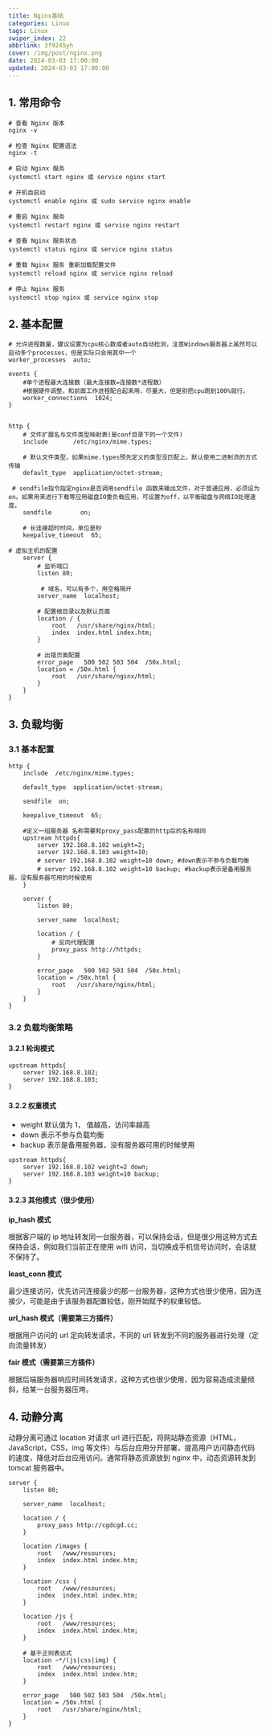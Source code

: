 ```yaml
---
title: Nginx基础
categories: Linux
tags: Linux
swiper_index: 22
abbrlink: 3f9245yh
cover: /img/post/nginx.png
date: 2024-03-03 17:00:00
updated: 2024-03-03 17:00:00
---
```


## 1. 常用命令

```
# 查看 Nginx 版本
nginx -v

# 检查 Nginx 配置语法
nginx -t

# 启动 Nginx 服务
systemctl start nginx 或 service nginx start

# 开机自启动
systemctl enable nginx 或 sudo service nginx enable

# 重启 Nginx 服务
systemctl restart nginx 或 service nginx restart

# 查看 Nginx 服务状态
systemctl status nginx 或 service nginx status

# 重载 Nginx 服务 重新加载配置文件
systemctl reload nginx 或 service nginx reload

# 停止 Nginx 服务
systemctl stop nginx 或 service nginx stop
```

## 2. 基本配置

```
# 允许进程数量，建议设置为cpu核心数或者auto自动检测，注意Windows服务器上虽然可以启动多个processes，但是实际只会用其中一个
worker_processes  auto;

events {
    #单个进程最大连接数（最大连接数=连接数*进程数）
    #根据硬件调整，和前面工作进程配合起来用，尽量大，但是别把cpu跑到100%就行。
    worker_connections  1024;
}


http {
	# 文件扩展名与文件类型映射表(是conf目录下的一个文件)
    include       /etc/nginx/mime.types;

    # 默认文件类型，如果mime.types预先定义的类型没匹配上，默认使用二进制流的方式传输
    default_type  application/octet-stream;

 # sendfile指令指定nginx是否调用sendfile 函数来输出文件，对于普通应用，必须设为on。如果用来进行下载等应用磁盘IO重负载应用，可设置为off，以平衡磁盘与网络IO处理速度。
    sendfile        on;

	# 长连接超时时间，单位是秒
    keepalive_timeout  65;

# 虚拟主机的配置
    server {
    	# 监听端口
        listen 80;

		 # 域名，可以有多个，用空格隔开
        server_name  localhost;

		# 配置根目录以及默认页面
        location / {
            root   /usr/share/nginx/html;
            index  index.html index.htm;
        }

		# 出错页面配置
        error_page   500 502 503 504  /50x.html;
        location = /50x.html {
            root   /usr/share/nginx/html;
        }
    }
}

```

## 3. 负载均衡

### 3.1 基本配置

```
http {
    include  /etc/nginx/mime.types;

    default_type  application/octet-stream;

    sendfile  on;

    keepalive_timeout  65;

    #定义一组服务器 名称需要和proxy_pass配置的http后的名称相同
    upstream httpds{
        server 192.168.8.102 weight=2;
        server 192.168.8.103 weight=10;
        # server 192.168.8.102 weight=10 down; #down表示不参与负载均衡
        # server 192.168.8.102 weight=10 backup; #backup表示是备用服务器，没有服务器可用的时候使用
    }

    server {
        listen 80;

        server_name  localhost;

        location / {
        	# 反向代理配置
			proxy_pass http://httpds;
        }

        error_page   500 502 503 504  /50x.html;
        location = /50x.html {
            root   /usr/share/nginx/html;
        }
    }
}
```

### 3.2 负载均衡策略

#### 3.2.1 轮询模式

```
upstream httpds{
    server 192.168.8.102;
    server 192.168.8.103;
}
```

#### 3.2.2 权重模式

- weight 默认值为 1， 值越高，访问率越高
- down 表示不参与负载均衡
- backup 表示是备用服务器，没有服务器可用的时候使用

```
upstream httpds{
    server 192.168.8.102 weight=2 down;
    server 192.168.8.103 weight=10 backup;
}
```

#### 3.2.3 其他模式（很少使用）

**ip_hash 模式**

根据客户端的 ip 地址转发同一台服务器，可以保持会话，但是很少用这种方式去保持会话，例如我们当前正在使用 wifi 访问，当切换成手机信号访问时，会话就不保持了。

**least_conn 模式**

最少连接访问，优先访问连接最少的那一台服务器，这种方式也很少使用，因为连接少，可能是由于该服务器配置较低，刚开始赋予的权重较低。

**url_hash 模式（需要第三方插件）**

根据用户访问的 url 定向转发请求，不同的 url 转发到不同的服务器进行处理（定向流量转发）

**fair 模式（需要第三方插件）**

根据后端服务器响应时间转发请求，这种方式也很少使用，因为容易造成流量倾斜，给某一台服务器压垮。

## 4. 动静分离

动静分离可通过 location 对请求 url 进行匹配，将网站静态资源（HTML，JavaScript，CSS，img 等文件）与后台应用分开部署，提高用户访问静态代码的速度，降低对后台应用访问。通常将静态资源放到 nginx 中，动态资源转发到 tomcat 服务器中。

```
server {
    listen 80;

    server_name  localhost;

    location / {
        proxy_pass http://cgdcgd.cc;
    }

    location /images {
        root   /www/resources;
        index  index.html index.htm;
    }

    location /css {
        root   /www/resources;
        index  index.html index.htm;
    }

    location /js {
        root   /www/resources;
        index  index.html index.htm;
    }

    # 基于正则表达式
    location ~*/(js|css|img) {
        root   /www/resources;
        index  index.html index.htm;
    }

    error_page   500 502 503 504  /50x.html;
    location = /50x.html {
        root   /usr/share/nginx/html;
    }
}
```

